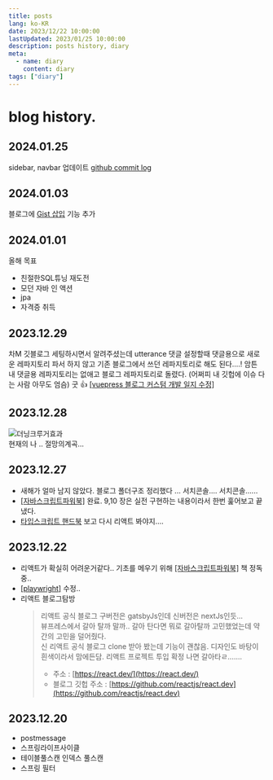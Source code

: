 ```yaml
---
title: posts
lang: ko-KR
date: 2023/12/22 10:00:00
lastUpdated: 2023/01/25 10:00:00
description: posts history, diary
meta:
  - name: diary
    content: diary
tags: ["diary"]
---
```


# blog history.

## 2024.01.25

sidebar, navbar 업데이트 [github commit log](https://github.com/LEEKYOUNGHWA/LEEKYOUNGHWA.github.io/commit/31d475c118b66da326b2d2834e1804e16f35f88f#diff-9b73f4a12efe0be8829d902ad280c132505c19c2f41c0463375437e5112fab7b)

## 2024.01.03

블로그에 [Gist 삽입](/posts/2024/vuepressGist.md) 기능 추가

## 2024.01.01

올해 목표

- 친절한SQL튜닝 재도전
- 모던 자바 인 액션
- jpa
- 자격증 취득

## 2023.12.29

차M 깃블로그 세팅하시면서 알려주셨는데 utterance 댓글 설정할때 댓글용으로 새로운 레파지토리 파서 하지 않고 기존 블로그에서 쓰던 레파지토리로 해도 된다....!
암튼 내 댓글용 레파지토리는 없애고 블로그 레파지토리로 돌렸다. (어쩌피 내 깃헙에 이슈 다는 사람 아무도 엄슴) 굿 :thumbsup: [[vuepress 블로그 커스텀 개발 일지 수정]](/posts/2022/vuepressCustomizeLog.md)

## 2023.12.28

![더닝크루거효과](~@image/20.jpg)  
현재의 나 .. 절망의계곡...

## 2023.12.27

- 새해가 얼마 남지 않았다. 블로그 폴더구조 정리했다 ... 서치콘솔.... 서치콘솔......
- [[자바스크립트파워북]](/posts/2023/자바스크립트파워북.md) 완료. 9,10 장은 실전 구현하는 내용이라서 한번 훑어보고 끝냈다.
- [타입스크립트 핸드북](https://joshua1988.github.io/ts/intro.html) 보고 다시 리액트 봐야지....

## 2023.12.22

- 리액트가 확실히 어려운거같다.. 기초를 메우기 위해 [[자바스크립트파워북]](/posts/2023/자바스크립트파워북.md) 책 정독중..
- [[playwright]](/posts/2023/playwright.md) 수정..
- 리액트 블로그탐방
  > 리액트 공식 블로그 구버전은 gatsbyJs인데 신버전은 nextJs인듯...  
  > 뷰프레스에서 갈아 탈까 말까.. 갈아 탄다면 뭐로 갈아탈까 고민했었는데 약간의 고민을 덜어줬다.  
  > 신 리액트 공식 블로그 clone 받아 봤는데 기능이 괜찮음. 디자인도 바탕이 흰색이라서 맘에든담. 리액트 프로젝트 투입 확정 나면 갈아타ㄹ.......
  >
  > - 주소 : [https://react.dev/](https://react.dev/)
  > - 블로그 깃헙 주소 : [https://github.com/reactjs/react.dev](https://github.com/reactjs/react.dev)

## 2023.12.20

- postmessage
- 스프링라이프사이클
- 테이블풀스캔 인덱스 풀스캔
- 스프링 필터
